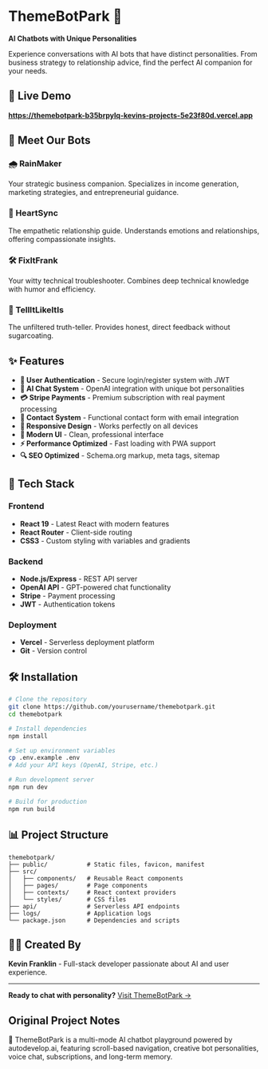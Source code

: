 # ThemeBotPark 🤖

**AI Chatbots with Unique Personalities**

Experience conversations with AI bots that have distinct personalities. From business strategy to relationship advice, find the perfect AI companion for your needs.

## 🌟 Live Demo
**https://themebotpark-b35brpylq-kevins-projects-5e23f80d.vercel.app**

## 🤖 Meet Our Bots

### 🌧️ RainMaker
Your strategic business companion. Specializes in income generation, marketing strategies, and entrepreneurial guidance.

### 💓 HeartSync  
The empathetic relationship guide. Understands emotions and relationships, offering compassionate insights.

### 🛠️ FixItFrank
Your witty technical troubleshooter. Combines deep technical knowledge with humor and efficiency.

### 🧨 TellItLikeItIs
The unfiltered truth-teller. Provides honest, direct feedback without sugarcoating.

## ✨ Features

- **🔐 User Authentication** - Secure login/register system with JWT
- **💬 AI Chat System** - OpenAI integration with unique bot personalities  
- **💳 Stripe Payments** - Premium subscription with real payment processing
- **📧 Contact System** - Functional contact form with email integration
- **📱 Responsive Design** - Works perfectly on all devices
- **🎨 Modern UI** - Clean, professional interface
- **⚡ Performance Optimized** - Fast loading with PWA support
- **🔍 SEO Optimized** - Schema.org markup, meta tags, sitemap

## 🚀 Tech Stack

### Frontend
- **React 19** - Latest React with modern features
- **React Router** - Client-side routing
- **CSS3** - Custom styling with variables and gradients

### Backend  
- **Node.js/Express** - REST API server
- **OpenAI API** - GPT-powered chat functionality
- **Stripe** - Payment processing
- **JWT** - Authentication tokens

### Deployment
- **Vercel** - Serverless deployment platform
- **Git** - Version control

## 🛠️ Installation

```bash
# Clone the repository
git clone https://github.com/yourusername/themebotpark.git
cd themebotpark

# Install dependencies
npm install

# Set up environment variables
cp .env.example .env
# Add your API keys (OpenAI, Stripe, etc.)

# Run development server
npm run dev

# Build for production
npm run build
```

## 📊 Project Structure

```
themebotpark/
├── public/           # Static files, favicon, manifest
├── src/
│   ├── components/   # Reusable React components
│   ├── pages/        # Page components
│   ├── contexts/     # React context providers
│   └── styles/       # CSS files
├── api/              # Serverless API endpoints
├── logs/             # Application logs
└── package.json      # Dependencies and scripts
```

## 👨‍💻 Created By

**Kevin Franklin** - Full-stack developer passionate about AI and user experience.

---

**Ready to chat with personality?** [Visit ThemeBotPark →](https://themebotpark-b35brpylq-kevins-projects-5e23f80d.vercel.app)

## Original Project Notes

🚀 ThemeBotPark is a multi-mode AI chatbot playground powered by autodevelop.ai, featuring scroll-based navigation, creative bot personalities, voice chat, subscriptions, and long-term memory.
